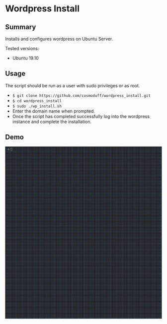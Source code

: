 # Wordpress Install

## Summary

Installs and configures wordpress on Ubuntu Server.

Tested versions:

+ Ubuntu 19.10

## Usage

The script should be run as a user with sudo privileges or as root.

+ `$ git clone https://github.com/cosmoduff/wordpress_install.git`
+ `$ cd wordpress_install`
+ `$ sudo ./wp_install.sh`
+ Enter the domain name when prompted.
+ Once the script has completed successfully log into the wordpress instance and complete the installation.

## Demo
![wp_config.sh demo](assets/wp_config_demo.gif)
